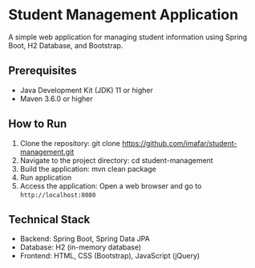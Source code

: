 # Student Management Application

A simple web application for managing student information using Spring Boot, H2 Database, and Bootstrap.

## Prerequisites

- Java Development Kit (JDK) 11 or higher
- Maven 3.6.0 or higher

## How to Run

1. Clone the repository: git clone https://github.com/imafar/student-management.git
2. Navigate to the project directory: cd student-management
3. Build the application: mvn clean package
4. Run application
5. Access the application:
Open a web browser and go to `http://localhost:8080`

## Technical Stack

- Backend: Spring Boot, Spring Data JPA
- Database: H2 (in-memory database)
- Frontend: HTML, CSS (Bootstrap), JavaScript (jQuery)
